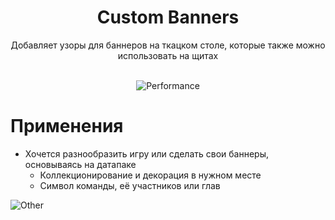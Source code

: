 <div align="center">

<h1> Custom Banners </h1>
Добавляет узоры для баннеров на ткацком столе, которые также можно использовать на щитах<br><br>

![Performance](https://i.imgur.com/U2M6dY9.png)<br>
</div>



# Применения
- Хочется разнообразить игру или сделать свои баннеры, основываясь на датапаке
  - Коллекционирование и декорация в нужном месте
  - Символ команды, её участников или глав

![Other](https://i.imgur.com/f3RgO0r.png)
